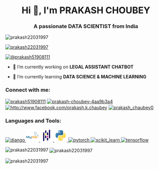 <h1 align="center">Hi 👋, I'm PRAKASH CHOUBEY</h1>
<h3 align="center">A passionate DATA SCIENTIST from India</h3>

<p align="left"> <img src="https://komarev.com/ghpvc/?username=prakash22031997&label=Profile%20views&color=0e75b6&style=flat" alt="prakash22031997" /> </p>

<p align="left"> <a href="https://github.com/ryo-ma/github-profile-trophy"><img src="https://github-profile-trophy.vercel.app/?username=prakash22031997" alt="prakash22031997" /></a> </p>

<p align="left"> <a href="https://twitter.com/@prakash51908111" target="blank"><img src="https://img.shields.io/twitter/follow/@prakash51908111?logo=twitter&style=for-the-badge" alt="@prakash51908111" /></a> </p>

- 🔭 I’m currently working on **LEGAL ASSISTANT CHATBOT**

- 🌱 I’m currently learning **DATA SCIENCE & MACHINE LEARNING**

<h3 align="left">Connect with me:</h3>
<p align="left">
<a href="https://twitter.com/@prakash51908111" target="blank"><img align="center" src="https://raw.githubusercontent.com/rahuldkjain/github-profile-readme-generator/master/src/images/icons/Social/twitter.svg" alt="prakash51908111" height="30" width="40" /></a>
<a href="https://linkedin.com/in/prakash-choubey-4aa9b3a4" target="blank"><img align="center" src="https://raw.githubusercontent.com/rahuldkjain/github-profile-readme-generator/master/src/images/icons/Social/linked-in-alt.svg" alt="prakash-choubey-4aa9b3a4" height="30" width="40" /></a>
<a href="https://fb.com/http://www.facebook.com/prakash.k.chaubey" target="blank"><img align="center" src="https://raw.githubusercontent.com/rahuldkjain/github-profile-readme-generator/master/src/images/icons/Social/facebook.svg" alt="http://www.facebook.com/prakash.k.chaubey" height="30" width="40" /></a>
<a href="https://instagram.com/prakash_chaubey0" target="blank"><img align="center" src="https://raw.githubusercontent.com/rahuldkjain/github-profile-readme-generator/master/src/images/icons/Social/instagram.svg" alt="prakash_chaubey0" height="30" width="40" /></a>
</p>

<h3 align="left">Languages and Tools:</h3>
<p align="left"> <a href="https://www.djangoproject.com/" target="_blank" rel="noreferrer"> <img src="https://cdn.worldvectorlogo.com/logos/django.svg" alt="django" width="40" height="40"/> </a> <a href="https://www.mysql.com/" target="_blank" rel="noreferrer"> <img src="https://raw.githubusercontent.com/devicons/devicon/master/icons/mysql/mysql-original-wordmark.svg" alt="mysql" width="40" height="40"/> </a> <a href="https://pandas.pydata.org/" target="_blank" rel="noreferrer"> <img src="https://raw.githubusercontent.com/devicons/devicon/2ae2a900d2f041da66e950e4d48052658d850630/icons/pandas/pandas-original.svg" alt="pandas" width="40" height="40"/> </a> <a href="https://www.python.org" target="_blank" rel="noreferrer"> <img src="https://raw.githubusercontent.com/devicons/devicon/master/icons/python/python-original.svg" alt="python" width="40" height="40"/> </a> <a href="https://pytorch.org/" target="_blank" rel="noreferrer"> <img src="https://www.vectorlogo.zone/logos/pytorch/pytorch-icon.svg" alt="pytorch" width="40" height="40"/> </a> <a href="https://scikit-learn.org/" target="_blank" rel="noreferrer"> <img src="https://upload.wikimedia.org/wikipedia/commons/0/05/Scikit_learn_logo_small.svg" alt="scikit_learn" width="40" height="40"/> </a> <a href="https://www.tensorflow.org" target="_blank" rel="noreferrer"> <img src="https://www.vectorlogo.zone/logos/tensorflow/tensorflow-icon.svg" alt="tensorflow" width="40" height="40"/> </a> </p>

<p><img align="left" src="https://github-readme-stats.vercel.app/api/top-langs?username=prakash22031997&show_icons=true&locale=en&layout=compact" alt="prakash22031997" /></p>

<p>&nbsp;<img align="center" src="https://github-readme-stats.vercel.app/api?username=prakash22031997&show_icons=true&locale=en" alt="prakash22031997" /></p>

<p><img align="center" src="https://github-readme-streak-stats.herokuapp.com/?user=prakash22031997&" alt="prakash22031997" /></p>
